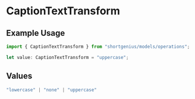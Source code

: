 # CaptionTextTransform

## Example Usage

```typescript
import { CaptionTextTransform } from "shortgenius/models/operations";

let value: CaptionTextTransform = "uppercase";
```

## Values

```typescript
"lowercase" | "none" | "uppercase"
```